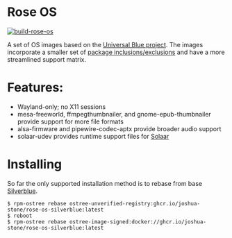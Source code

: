 # Rose OS

[![build-rose-os](https://github.com/joshua-stone/rose-os/actions/workflows/build.yml/badge.svg)](https://github.com/joshua-stone/rose-os/actions/workflows/build.yml)

A set of OS images based on the [Universal Blue project](https://universal-blue.org/). The images incorporate a smaller set of [package inclusions/exclusions](https://github.com/joshua-stone/rose-os/blob/main/packages.json) and have a more streamlined support matrix.

# Features:

* Wayland-only; no X11 sessions
* mesa-freeworld, ffmpegthumbnailer, and gnome-epub-thumbnailer provide support for more file formats
* alsa-firmware and pipewire-codec-aptx provide broader audio support
* solaar-udev provides runtime support files for [Solaar](https://flathub.org/apps/io.github.pwr_solaar.solaar)

# Installing

So far the only supported installation method is to rebase from base [Silverblue](https://fedoraproject.org/atomic-desktops/silverblue/).

```
$ rpm-ostree rebase ostree-unverified-registry:ghcr.io/joshua-stone/rose-os-silverblue:latest
$ reboot
$ rpm-ostree rebase ostree-image-signed:docker://ghcr.io/joshua-stone/rose-os-silverblue:latest
```
